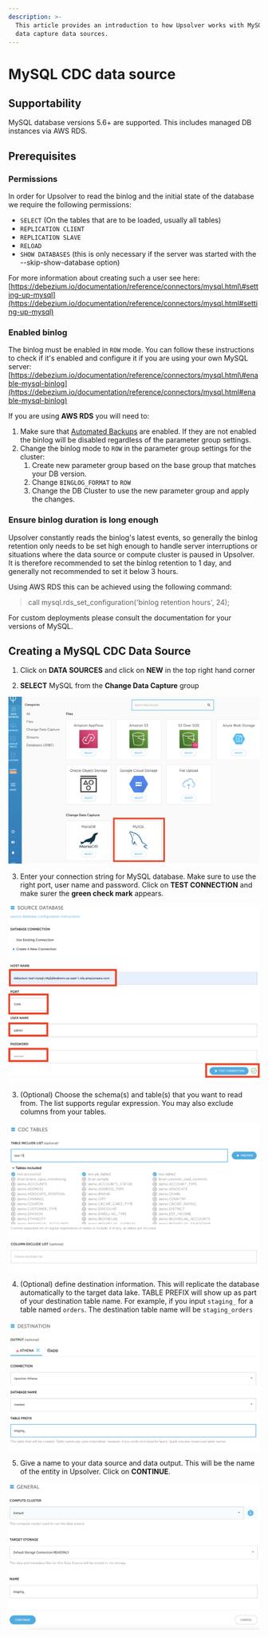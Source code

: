 ```yaml
---
description: >-
  This article provides an introduction to how Upsolver works with MySQL change
  data capture data sources.
---
```


# MySQL CDC data source

## Supportability

MySQL database versions 5.6+ are supported. This includes managed DB instances via AWS RDS.

## Prerequisites

### Permissions

In order for Upsolver to read the binlog and the initial state of the database we require the following permissions:

* `SELECT` \(On the tables that are to be loaded, usually all tables\)
* `REPLICATION CLIENT`
* `REPLICATION SLAVE`
* `RELOAD`
* `SHOW DATABASES` \(this is only necessary if the server was started with the --skip-show-database option\)

For more information about creating such a user see here: [https://debezium.io/documentation/reference/connectors/mysql.html\#setting-up-mysql](https://debezium.io/documentation/reference/connectors/mysql.html#setting-up-mysql)

### Enabled binlog

The binlog must be enabled in `ROW` mode. You can follow these instructions to check if it's enabled and configure it if you are using your own MySQL server: [https://debezium.io/documentation/reference/connectors/mysql.html\#enable-mysql-binlog](https://debezium.io/documentation/reference/connectors/mysql.html#enable-mysql-binlog)

If you are using **AWS RDS** you will need to:

1. Make sure that [Automated Backups](https://docs.aws.amazon.com/AmazonRDS/latest/UserGuide/USER_WorkingWithAutomatedBackups.html) are enabled. If they are not enabled the binlog will be disabled regardless of the parameter group settings.
2. Change the binlog mode to `ROW` in the parameter group settings for the cluster:
   1. Create new parameter group based on the base group that matches your DB version.
   2. Change `BINGLOG_FORMAT` to `ROW`
   3. Change the DB Cluster to use the new parameter group and apply the changes. 

### Ensure binlog duration is long enough

Upsolver constantly reads the binlog's latest events, so generally the binlog retention only needs to be set high enough to handle server interruptions or situations where the data source or compute cluster is paused in Upsolver. It is therefore recommended to set the binlog retention to 1 day, and generally not recommended to set it below 3 hours.

Using AWS RDS this can be achieved using the following command:

> call mysql.rds\_set\_configuration\('binlog retention hours', 24\);

For custom deployments please consult the documentation for your versions of MySQL.

## Creating a MySQL CDC Data Source

1. Click on **DATA SOURCES** and click on **NEW** in the top right hand corner

2. **SELECT** MySQL from the **Change Data Capture** group

![](../../.gitbook/assets/image%20%2869%29.png)

3. Enter your connection string for MySQL database. Make sure to use the right port, user name and password. Click on **TEST CONNECTION** and make surer the **green check mark** appears.

![](../../.gitbook/assets/image%20%2818%29.png)

3. \(Optional\) Choose the schema\(s\) and table\(s\) that you want to read from. The list supports regular expression. You may also exclude columns from your tables.

![](../../.gitbook/assets/image%20%286%29.png)

4. \(Optional\) define destination information. This will replicate the database automatically to the target data lake. TABLE PREFIX will show up as part of your destination table name. For example, if you input `staging_` for a table named `orders`. The destination table name will be `staging_orders` 

![](../../.gitbook/assets/image%20%28117%29.png)

5. Give a name to your data source and data output. This will be the name of the entity in Upsolver. Click on **CONTINUE**. 

![](../../.gitbook/assets/image%20%2811%29.png)

